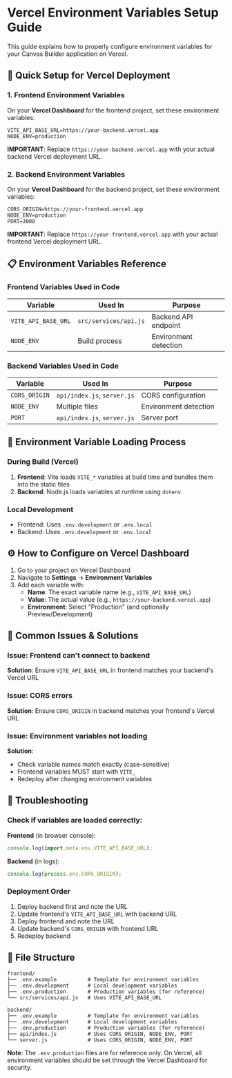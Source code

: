 # Vercel Environment Variables Setup Guide

This guide explains how to properly configure environment variables for your Canvas Builder application on Vercel.

## 🎯 Quick Setup for Vercel Deployment

### 1. Frontend Environment Variables

On your **Vercel Dashboard** for the frontend project, set these environment variables:

```
VITE_API_BASE_URL=https://your-backend.vercel.app
NODE_ENV=production
```

**IMPORTANT**: Replace `https://your-backend.vercel.app` with your actual backend Vercel deployment URL.

### 2. Backend Environment Variables

On your **Vercel Dashboard** for the backend project, set these environment variables:

```
CORS_ORIGIN=https://your-frontend.vercel.app
NODE_ENV=production
PORT=3000
```

**IMPORTANT**: Replace `https://your-frontend.vercel.app` with your actual frontend Vercel deployment URL.

## 📋 Environment Variables Reference

### Frontend Variables Used in Code

| Variable | Used In | Purpose |
|----------|---------|---------|
| `VITE_API_BASE_URL` | `src/services/api.js` | Backend API endpoint |
| `NODE_ENV` | Build process | Environment detection |

### Backend Variables Used in Code

| Variable | Used In | Purpose |
|----------|---------|---------|
| `CORS_ORIGIN` | `api/index.js`, `server.js` | CORS configuration |
| `NODE_ENV` | Multiple files | Environment detection |
| `PORT` | `api/index.js`, `server.js` | Server port |

## 🔄 Environment Variable Loading Process

### During Build (Vercel)

1. **Frontend**: Vite loads `VITE_*` variables at build time and bundles them into the static files
2. **Backend**: Node.js loads variables at runtime using `dotenv`

### Local Development

- Frontend: Uses `.env.development` or `.env.local`
- Backend: Uses `.env.development` or `.env.local`

## ⚙️ How to Configure on Vercel Dashboard

1. Go to your project on Vercel Dashboard
2. Navigate to **Settings** → **Environment Variables**
3. Add each variable with:
   - **Name**: The exact variable name (e.g., `VITE_API_BASE_URL`)
   - **Value**: The actual value (e.g., `https://your-backend.vercel.app`)
   - **Environment**: Select "Production" (and optionally Preview/Development)

## 🚨 Common Issues & Solutions

### Issue: Frontend can't connect to backend
**Solution**: Ensure `VITE_API_BASE_URL` in frontend matches your backend's Vercel URL

### Issue: CORS errors
**Solution**: Ensure `CORS_ORIGIN` in backend matches your frontend's Vercel URL

### Issue: Environment variables not loading
**Solution**: 
- Check variable names match exactly (case-sensitive)
- Frontend variables MUST start with `VITE_`
- Redeploy after changing environment variables

## 🔧 Troubleshooting

### Check if variables are loaded correctly:

**Frontend** (in browser console):
```javascript
console.log(import.meta.env.VITE_API_BASE_URL);
```

**Backend** (in logs):
```javascript
console.log(process.env.CORS_ORIGIN);
```

### Deployment Order

1. Deploy backend first and note the URL
2. Update frontend's `VITE_API_BASE_URL` with backend URL
3. Deploy frontend and note the URL
4. Update backend's `CORS_ORIGIN` with frontend URL
5. Redeploy backend

## 📝 File Structure

```
frontend/
├── .env.example          # Template for environment variables
├── .env.development      # Local development variables
├── .env.production       # Production variables (for reference)
└── src/services/api.js   # Uses VITE_API_BASE_URL

backend/
├── .env.example          # Template for environment variables
├── .env.development      # Local development variables
├── .env.production       # Production variables (for reference)
├── api/index.js          # Uses CORS_ORIGIN, NODE_ENV, PORT
└── server.js             # Uses CORS_ORIGIN, NODE_ENV, PORT
```

**Note**: The `.env.production` files are for reference only. On Vercel, all environment variables should be set through the Vercel Dashboard for security.
